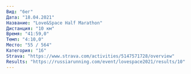 ```yaml
---
Вид: "бег"
Дата: "18.04.2021"
Название: "Love&Space Half Marathon"
Дистанция: "10 км"
Время: "41:59,0"
Темп: "4:10,0"
Место: "55 / 564"
Категория: "16"
Strava: "https://www.strava.com/activities/5147571728/overview"
Results: "https://russiarunning.com/event/lovespace2021/results/10"
---
```


